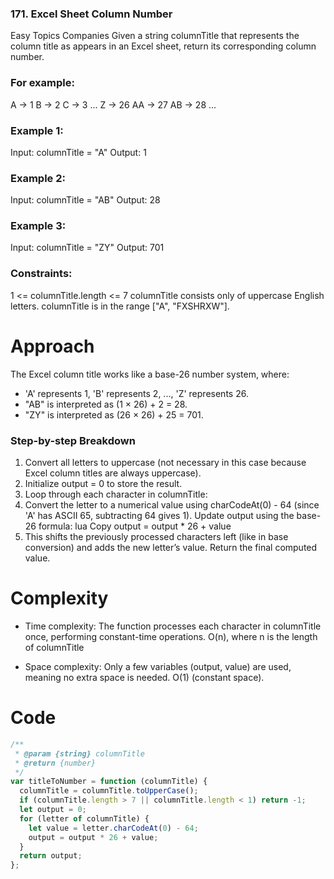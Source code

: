 ### 171. Excel Sheet Column Number

Easy
Topics
Companies
Given a string columnTitle that represents the column title as appears in an Excel sheet, return its corresponding column number.

### For example:

A -> 1
B -> 2
C -> 3
...
Z -> 26
AA -> 27
AB -> 28
...

### Example 1:

Input: columnTitle = "A"
Output: 1

### Example 2:

Input: columnTitle = "AB"
Output: 28

### Example 3:

Input: columnTitle = "ZY"
Output: 701

### Constraints:

1 <= columnTitle.length <= 7
columnTitle consists only of uppercase English letters.
columnTitle is in the range ["A", "FXSHRXW"].

# Approach

The Excel column title works like a base-26 number system, where:

- 'A' represents 1, 'B' represents 2, ..., 'Z' represents 26.
- "AB" is interpreted as (1 × 26) + 2 = 28.
- "ZY" is interpreted as (26 × 26) + 25 = 701.

### Step-by-step Breakdown

1. Convert all letters to uppercase (not necessary in this case because Excel column titles are always uppercase).
2. Initialize output = 0 to store the result.
3. Loop through each character in columnTitle:
4. Convert the letter to a numerical value using charCodeAt(0) - 64 (since 'A' has ASCII 65, subtracting 64 gives 1).
   Update output using the base-26 formula:
   lua
   Copy
   output = output \* 26 + value
5. This shifts the previously processed characters left (like in base conversion) and adds the new letter’s value.
   Return the final computed value.

# Complexity

- Time complexity:
  The function processes each character in columnTitle once, performing constant-time operations.
  O(n), where n is the length of columnTitle

- Space complexity:
  Only a few variables (output, value) are used, meaning no extra space is needed.
  O(1) (constant space).

# Code

```javascript []
/**
 * @param {string} columnTitle
 * @return {number}
 */
var titleToNumber = function (columnTitle) {
  columnTitle = columnTitle.toUpperCase();
  if (columnTitle.length > 7 || columnTitle.length < 1) return -1;
  let output = 0;
  for (letter of columnTitle) {
    let value = letter.charCodeAt(0) - 64;
    output = output * 26 + value;
  }
  return output;
};
```
